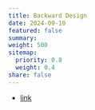 ```yaml
---
title: Backward Design
date: 2024-09-10
featured: false
summary:
weight: 500
sitemap:
  priority: 0.8
  weight: 0.4
share: false
---
```



* [link](../../../printable_docs/backward_design.html)
